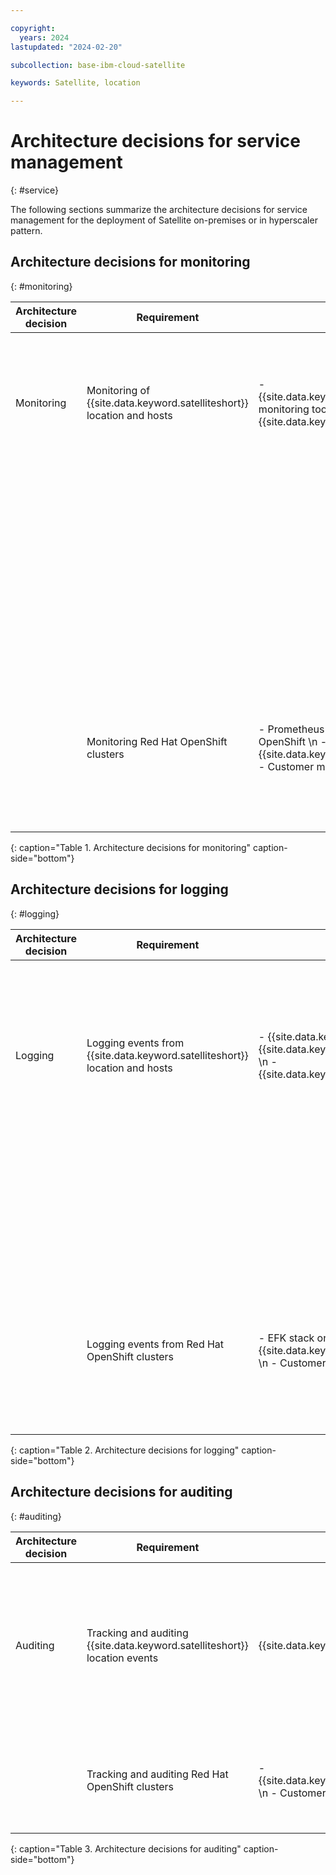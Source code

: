 ```yaml
---

copyright:
  years: 2024
lastupdated: "2024-02-20"

subcollection: base-ibm-cloud-satellite

keywords: Satellite, location

---
```


# Architecture decisions for service management
{: #service}

The following sections summarize the architecture decisions for service management for the deployment of Satellite on-premises or in hyperscaler pattern.

## Architecture decisions for monitoring
{: #monitoring}

| Architecture decision | Requirement | Option | Decision | Rationale |
|---|---|---|---|---|
|  Monitoring | Monitoring of {{site.data.keyword.satelliteshort}} location and hosts | - {{site.data.keyword.satellitelong_notm}} monitoring tool \n - {{site.data.keyword.monitoringlong}} |	{{site.data.keyword.satellitelong_notm}} monitoring tool | By default, {{site.data.keyword.satellitelong_notm}} automatically monitors and resolves certain alerts for the {{site.data.keyword.satelliteshort}} location setup and host infrastructure that can be accessed through {{site.data.keyword.satellitelong_notm}} console and CLI. \n For more information, see [Default monitoring for {{site.data.keyword.satelliteshort}}](docs/satellite?topic=satellite-monitor).|
| | | | {{site.data.keyword.monitoringlong}} | {{site.data.keyword.satellitelong_notm}} can be integrated with a customer-owned {{site.data.keyword.monitoringlong}} instance that is enabled for platform-level metrics to provide more detailed metrics. The monitoring instance can be configured to collect metrics for both the {{site.data.keyword.satelliteshort}} location and {{site.data.keyword.satelliteshort}}-enabled services that run in the {{site.data.keyword.satelliteshort}} location. |
|  | Monitoring Red Hat OpenShift clusters | - Prometheus and Grafana on Red Hat OpenShift \n - {{site.data.keyword.monitoringlong}} \n  - Customer monitoring tool | {{site.data.keyword.monitoringlong}} | Manually deploy monitoring agents in Red Hat OpenShift clusters to forward metrics to a customer-owned {{site.data.keyword.monitoringlong}} instance and get unified views of metrics for Red Hat OpenShift clusters and other cloud services that run at the {{site.data.keyword.satelliteshort}} location and within the {{site.data.keyword.satelliteshort}} managed-from region. For more information, see [Setting up monitoring for clusters](/docs/satellite?topic=satellite-monitor). |
{: caption="Table 1. Architecture decisions for monitoring" caption-side="bottom"}

## Architecture decisions for logging
{: #logging}

| Architecture decision | Requirement | Option | Decision | Rationale |
|---|---|---|---|---|
| Logging  | Logging events from {{site.data.keyword.satelliteshort}} location and hosts | - {{site.data.keyword.satellitelong_notm}} {{site.data.keyword.loganalysisshort}} tool \n - {{site.data.keyword.loganalysislong_notm}} | {{site.data.keyword.satellitelong_notm}} log analysis tool | By default, {{site.data.keyword.satellitelong_notm}} automatically generates a set of logs for the {{site.data.keyword.satelliteshort}} location that can be accessed through the {{site.data.keyword.satellitelong_notm}} built-in log analysis dashboard tools. \n For more information, see [Analyzing Logs for {{site.data.keyword.satelliteshort}} Location](/docs/satellite?topic=satellite-health). The log analysis instance can be configured to collect metrics for both the {{site.data.keyword.satelliteshort}} location and {{site.data.keyword.satelliteshort}}-enabled services that run in the {{site.data.keyword.satelliteshort}} location. |
| | | | {{site.data.keyword.loganalysislong_notm}} | {{site.data.keyword.satellitelong_notm}} can be integrated with a customer provisioned [{{site.data.keyword.loganalysislong_notm}} instance that is enabled for platform-level logs to get a comprehensive view and tools to manage logs for {{site.data.keyword.satellitelong_notm}} and other {{site.data.keyword.Bluemix_notm}} resources. |
|  | Logging events from Red Hat OpenShift clusters | - EFK stack on Red Hat OpenShift \n - {{site.data.keyword.loganalysislong_notm}} \n - Customer logging tool | {{site.data.keyword.loganalysislong_notm}} | Manually deploy logging agents in Red Hat OpenShift clusters to forward cluster logs to a customer-owned {{site.data.keyword.satellitelong_notm}} and get a comprehensive view of logs for Red Hat OpenShift clusters and other cloud services that run at the {{site.data.keyword.satelliteshort}} location and within the {{site.data.keyword.satelliteshort}} managed-from region. For more information, see [Setting up Logging for Clusters](/docs/satellite?topic=satellite-health). |
{: caption="Table 2. Architecture decisions for logging" caption-side="bottom"}

## Architecture decisions for auditing
{: #auditing}

| Architecture decision | Requirement | Option | Decision | Rationale |
|---|---|---|---|---|
| Auditing | Tracking and auditing {{site.data.keyword.satelliteshort}} location events | {{site.data.keyword.cloudaccesstraillong}} | {{site.data.keyword.cloudaccesstraillong_notm}} | Customer-owned {{site.data.keyword.cloudaccesstraillong_notm}} instance for {{site.data.keyword.satellitelong_notm}} to forward audit events. {{site.data.keyword.cloudaccesstraillong_notm}} tracks how users and applications interact with {{site.data.keyword.satellitelong_notm}}. It can be used to investigate abnormal activity and critical actions and to comply with regulatory audit requirements. For more information, see [Auditing events for {{site.data.keyword.satelliteshort}}](/docs/satellite?topic=satellite-at_events). |
|  | Tracking and auditing Red Hat OpenShift clusters | - {{site.data.keyword.cloudaccesstraillong_notm}} \n - Customer tool | {{site.data.keyword.cloudaccesstraillong_notm}} | Red Hat OpenShift on {{site.data.keyword.Bluemix_notm}} automatically generates cluster management events and forwards these event logs to a customer-owned {{site.data.keyword.cloudaccesstraillong_notm}} instance. For more information, see [Events for {{site.data.keyword.satelliteshort}} clusters](/docs/satellite?topic=satellite-at_events). |
{: caption="Table 3. Architecture decisions for auditing" caption-side="bottom"}
